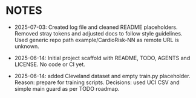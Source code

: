 # NOTES

- 2025-07-03: Created log file and cleaned README placeholders.
  Removed stray tokens and adjusted docs to follow style guidelines.
  Used generic repo path example/CardioRisk-NN as remote URL is unknown.

- 2025-06-14: Initial project scaffold with README, TODO, AGENTS and LICENSE.
  No code or CI yet.

- 2025-06-14: added Cleveland dataset and empty train.py placeholder. Reason: prepare for training scripts.
Decisions: used UCI CSV and simple main guard as per TODO roadmap.

